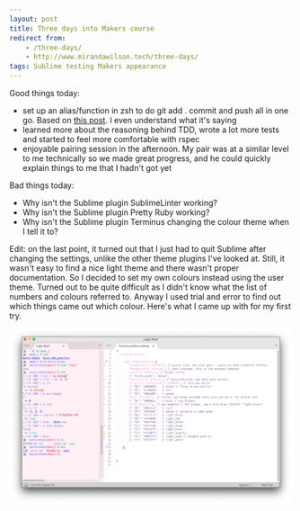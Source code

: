 ```yaml
---
layout: post
title: Three days into Makers course
redirect from:
    - /three-days/
    - http://www.mirandawilson.tech/three-days/
tags: Sublime testing Makers appearance
---
```

Good things today:
- set up an alias/function in zsh to do git add . commit and push all in one go. Based on [this post](https://stackoverflow.com/a/23328996). I even understand what it's saying
- learned more about the reasoning behind TDD, wrote a lot more tests and started to feel more comfortable with rspec
- enjoyable pairing session in the afternoon. My pair was at a similar level to me technically so we made great progress, and he could quickly explain things to me that I hadn't got yet

Bad things today:
- Why isn't the Sublime plugin SublimeLinter working?
- Why isn't the Sublime plugin Pretty Ruby working?
- Why isn't the Sublime plugin Terminus changing the colour theme when I tell it to?

Edit: on the last point, it turned out that I just had to quit Sublime after changing the settings, unlike the other theme plugins I've looked at. Still, it wasn't easy to find a nice light theme and there wasn't proper documentation. So I decided to set my own colours instead using the user theme. Turned out to be quite difficult as I didn't know what the list of numbers and colours referred to. Anyway I used trial and error to find out which things came out which colour.
Here's what I came up with for my first try.

![custom Sublime Terminus theme](/blog/images/2021/2021-01/sublime_terminus_custom_theme_1.png)
